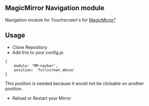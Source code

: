 ## MagicMirror Navigation module

Navigation module for Touchscreen's for [MagicMirror²](https://github.com/MichMich/MagicMirror)

## Usage

- Clone Repository
- Add this to your config.js:
````
{
	module: 'MM-navbar',
	position: 'fullscreen_above'
}
````
This position is needed because it would not be clickable on another position.
- Reload or Restart your Mirror
